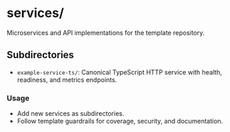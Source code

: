 # services/

Microservices and API implementations for the template repository.

## Subdirectories
- `example-service-ts/`: Canonical TypeScript HTTP service with health, readiness, and metrics endpoints.

### Usage
- Add new services as subdirectories.
- Follow template guardrails for coverage, security, and documentation.
